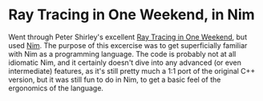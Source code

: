 # Ray Tracing in One Weekend, in Nim

Went through Peter Shirley's excellent [Ray Tracing in One Weekend](https://raytracing.github.io/books/RayTracingInOneWeekend.html), but used [Nim](https://nim-lang.org/). The purpose of this excercise was to get superficially familiar with Nim as a programming language. The code is probably not at all idiomatic Nim, and it certainly doesn't dive into any advanced (or even intermediate) features, as it's still pretty much a 1:1 port of the original C++ version, but it was still fun to do in Nim, to get a basic feel of the ergonomics of the language.